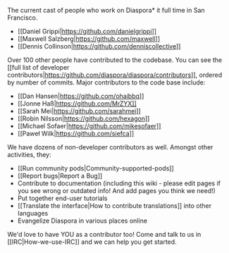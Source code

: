 The current cast of people who work on Diaspora* it full time in San Francisco.

* [[Daniel Grippi|https://github.com/danielgrippi]]
* [[Maxwell Salzberg|https://github.com/maxwell]]
* [[Dennis Collinson|https://github.com/denniscollective]]

Over 100 other people have contributed to the codebase. You can see the [[full list of developer contributors|https://github.com/diaspora/diaspora/contributors]], ordered by number of commits. Major contributors to the code base include:

* [[Dan Hansen|https://github.com/ohaibbq]]
* [[Jonne Haß|https://github.com/MrZYX]]
* [[Sarah Mei|https://github.com/sarahmei]]
* [[Robin Nilsson|https://github.com/hexagon]]
* [[Michael Sofaer|https://github.com/mikesofaer]]
* [[Paweł Wilk|https://github.com/siefca]]

We have dozens of non-developer contributors as well.  Amongst other activities, they:

* [[Run community pods|Community-supported-pods]]
* [[Report bugs|Report a Bug]]
* Contribute to documentation (including this wiki - please edit pages if you see wrong or outdated info! And add pages you think we need!)
* Put together end-user tutorials
* [[Translate the interface|How to contribute translations]] into other languages
* Evangelize Diaspora in various places online


We'd love to have YOU as a contributor too! Come and talk to us in [[IRC|How-we-use-IRC]] and we can help you get started. 

